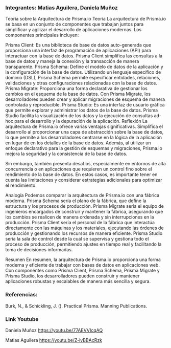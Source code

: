 ### Integrantes: Matias Aguilera, Daniela Muñoz

Teoría sobre la Arquitectura de Prisma.io
Teoría
La arquitectura de Prisma.io se basa en un conjunto de componentes que trabajan juntos para simplificar y agilizar el desarrollo de aplicaciones modernas. Los componentes principales incluyen:

Prisma Client: Es una biblioteca de base de datos auto-generada que proporciona una interfaz de programación de aplicaciones (API) para interactuar con la base de datos. Prisma Client simplifica las consultas a la base de datos y maneja la conexión y la transacción de manera transparente.
Prisma Schema: Define el modelo de datos de la aplicación y la configuración de la base de datos. Utilizando un lenguaje específico de dominio (DSL), Prisma Schema permite especificar entidades, relaciones, validaciones y otras configuraciones relacionadas con la base de datos.
Prisma Migrate: Proporciona una forma declarativa de gestionar los cambios en el esquema de la base de datos. Con Prisma Migrate, los desarrolladores pueden crear y aplicar migraciones de esquema de manera controlada y reproducible.
Prisma Studio: Es una interfaz de usuario gráfica que permite explorar y administrar los datos de la base de datos. Prisma Studio facilita la visualización de los datos y la ejecución de consultas ad-hoc para el desarrollo y la depuración de la aplicación.
Reflexión
La arquitectura de Prisma.io ofrece varias ventajas significativas. Simplifica el desarrollo al proporcionar una capa de abstracción sobre la base de datos, lo que permite a los desarrolladores centrarse en la lógica de la aplicación en lugar de en los detalles de la base de datos. Además, al utilizar un enfoque declarativo para la gestión de esquemas y migraciones, Prisma.io mejora la seguridad y la consistencia de la base de datos.

Sin embargo, también presenta desafíos, especialmente en entornos de alta concurrencia o en aplicaciones que requieren un control fino sobre el rendimiento de la base de datos. En estos casos, es importante tener en cuenta las limitaciones y considerar estrategias adicionales para optimizar el rendimiento.

Analogía
Podemos comparar la arquitectura de Prisma.io con una fábrica moderna. Prisma Schema sería el plano de la fábrica, que define la estructura y los procesos de producción. Prisma Migrate sería el equipo de ingenieros encargados de construir y mantener la fábrica, asegurando que los cambios se realicen de manera ordenada y sin interrupciones en la producción. Prisma Client sería el personal de la fábrica que interactúa directamente con las máquinas y los materiales, ejecutando las órdenes de producción y gestionando los recursos de manera eficiente. Prisma Studio sería la sala de control desde la cual se supervisa y gestiona todo el proceso de producción, permitiendo ajustes en tiempo real y facilitando la toma de decisiones informadas.

Resumen
En resumen, la arquitectura de Prisma.io proporciona una forma moderna y eficiente de trabajar con bases de datos en aplicaciones web. Con componentes como Prisma Client, Prisma Schema, Prisma Migrate y Prisma Studio, los desarrolladores pueden construir y mantener aplicaciones robustas y escalables de manera más sencilla y segura.    
### Referencias: 
Burk, N., & Schickling, J. (). Practical Prisma. Manning Publications.

### Link Youtube

Daniela Muñoz
https://youtu.be/77AEVVIcqAQ

Matias Aguilera
https://youtu.be/Z-ivBBAcRzk
